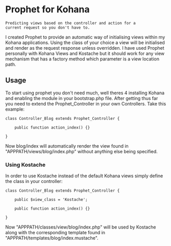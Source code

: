 # Prophet for Kohana

    Predicting views based on the controller and action for a
    current request so you don't have to.

I created Prophet to provide an automatic way of initialising
views within my Kohana applications. Using the class of your
choice a view will be initialised and render as the request
response unless overridden. I have used Prophet personally
with Kohana Views and Kostache but it should work for any view
mechanism that has a factory method which parameter is a view 
location path.

## Usage

To start using prophet you don't need much, well theres 4
installing Kohana and enabling the module in your bootstrap.php 
file. After getting thus far you need to extend the 
Prophet_Controller in your own Controllers. Take this example:

    class Controller_Blog extends Prophet_Controller {
        
        public function action_index() {}
        
    }

Now blog/index will automatically render the view found in 
"APPPATH/views/blog/index.php" without anything else being 
specified.

### Using Kostache

In order to use Kostache instead of the default Kohana views
simply define the class in your controller:

    class Controller_Blog extends Prophet_Controller {
        
        public $view_class = 'Kostache';
        
        public function action_index() {}
        
    }
    
Now "APPPATH/classes/view/blog/index.php" will be used by 
Kostache along with the corresponding template found in
"APPPATH/templates/blog/index.mustache".